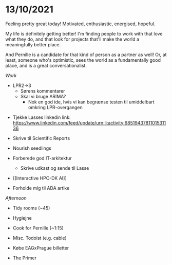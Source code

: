 # 13/10/2021
Feeling pretty great today! Motivated, enthusiastic, energised, hopeful.

My life is definitely getting better! I'm finding people to work with that love what they do, and that look for projects that'll make the world a meaningfully better place.

And Pernille is a candidate for that kind of person as a partner as well! Or, at least, someone who's optimistic, sees the world as a fundamentally good place, and is a great conversationalist.

*Work*
* LPR2->3
	- Sørens kommentarer
	- Skal vi bruge ARIMA?
		- Nok en god ide, hvis vi kan begrænse testen til umiddelbart omkring LPR-overgangen



- Tjekke Lasses linkedin link: https://www.linkedin.com/feed/update/urn:li:activity:6851943781101531136

- Skrive til Scientific Reports

- Nourish seedlings

- Forberede god IT-arkitektur
	* Skrive udkast og sende til Lasse

- [[Interactive HPC-DK AI]]

- Forholde mig til ADA artike

*Afternoon*
- Tidy rooms (~45)

- Hygiejne

- Cook for Pernille (~1:15)

- Misc. Todoist (e.g. cable)

- Købe EAGxPrague billetter

* The Primer

<!-- {BearID:7F60BAAC-132B-401F-AC82-D0E94266E39A-81766-000004AEAA7DC224} -->
